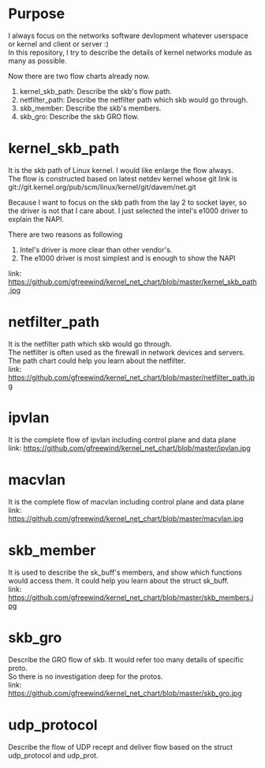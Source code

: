 # Purpose  

I always focus on the networks software devlopment whatever userspace or kernel and client or server :)  
In this repository, I try to describe the details of kernel networks module as many as possible. 

Now there are two flow charts already now.  
1. kernel_skb_path: Describe the skb's flow path.  
2. netfilter_path: Describe the netfilter path which skb would go through.  
3. skb_member: Describe the skb's members.  
4. skb_gro: Describe the skb GRO flow.  


# kernel_skb_path
It is the skb path of Linux kernel. I would like enlarge the flow always.  
The flow is constructed based on latest netdev kernel whose git link is git://git.kernel.org/pub/scm/linux/kernel/git/davem/net.git


Because I want to focus on the skb path from the lay 2 to socket layer, so the driver is not that I care about. I just selected the intel's e1000 driver to explain the NAPI. 



There are two reasons as following
1. Intel's driver is more clear than other vendor's.   
2. The e1000 driver is most simplest and is enough to show the NAPI  

link: https://github.com/gfreewind/kernel_net_chart/blob/master/kernel_skb_path.jpg


# netfilter_path  
It is the netfilter path which skb would go through.  
The netfilter is often used as the firewall in network devices and servers. The path chart could help you learn about the netfilter.  
link: https://github.com/gfreewind/kernel_net_chart/blob/master/netfilter_path.jpg  

# ipvlan  
It is the complete flow of ipvlan including control plane and data plane  
link: https://github.com/gfreewind/kernel_net_chart/blob/master/ipvlan.jpg

# macvlan  
It is the complete flow of macvlan including control plane and data plane  
link: https://github.com/gfreewind/kernel_net_chart/blob/master/macvlan.jpg


# skb_member

It is used to describe the sk_buff's members, and show which functions would access them. 
It could help you learn about the struct sk_buff.  
link: https://github.com/gfreewind/kernel_net_chart/blob/master/skb_members.jpg


# skb_gro  
Describe the GRO flow of skb. It would refer too many details of specific proto.  
So there is no investigation deep for the protos.  
link: https://github.com/gfreewind/kernel_net_chart/blob/master/skb_gro.jpg


# udp_protocol  
Describe the flow of UDP recept and deliver flow based on the struct udp_protocol and udp_prot.  
